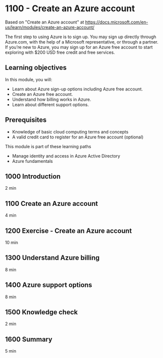 # 1100 - Create an Azure account

Based on "Create an Azure account" at https://docs.microsoft.com/en-us/learn/modules/create-an-azure-account/

The first step to using Azure is to sign up. You may sign up directly through Azure.com, with the help of a Microsoft representative, or through a partner. If you’re new to Azure, you may sign up for an Azure free account to start exploring with $200 USD free credit and free services.

## Learning objectives
In this module, you will:

- Learn about Azure sign-up options including Azure free account.
- Create an Azure free account.
- Understand how billing works in Azure.
- Learn about different support options.

## Prerequisites
- Knowledge of basic cloud computing terms and concepts
- A valid credit card to register for an Azure free account (optional)

This module is part of these learning paths
- Manage identity and access in Azure Active Directory
- Azure fundamentals

## 1000 Introduction
2 min

## 1100 Create an Azure account
4 min

## 1200 Exercise - Create an Azure account
10 min

## 1300 Understand Azure billing
8 min

## 1400 Azure support options
8 min

## 1500 Knowledge check
2 min

## 1600 Summary
5 min
